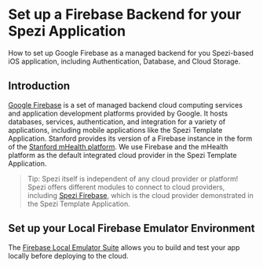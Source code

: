 # Set up a Firebase Backend for your Spezi Application

<!--
#
# This source file is part of the Stanford Spezi Template Application open-source project
#
# SPDX-FileCopyrightText: 2023 Stanford University and the project authors (see CONTRIBUTORS.md)
#
# SPDX-License-Identifier: MIT
#
-->

How to set up Google Firebase as a managed backend for you Spezi-based iOS application, including Authentication, Database, and Cloud Storage.

## Introduction

 [Google Firebase](https://firebase.google.com) is a set of managed backend cloud computing services and application development platforms provided by Google.
 It hosts databases, services, authentication, and integration for a variety of applications, including mobile applications like the Spezi Template Application.
 Stanford provides its version of a Firebase instance in the form of the [Stanford mHealth platform](https://med.stanford.edu/mhealth.html).
 We use Firebase and the mHealth platform as the default integrated cloud provider in the Spezi Template Application.

> Tip: Spezi itself is independent of any cloud provider or platform! Spezi offers different modules to connect to cloud providers, including [Spezi Firebase](https://github.com/StanfordSpezi/SpeziFirebase), which is the cloud provider demonstrated in the Spezi Template Application.

## Set up your Local Firebase Emulator Environment

The [Firebase Local Emulator Suite](https://firebase.google.com/docs/emulator-suite) allows you to build and test your app locally before deploying to the cloud. 
